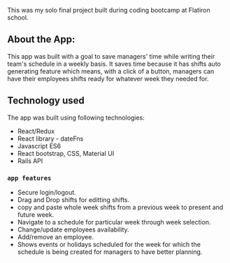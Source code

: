 


This was my solo final project built during coding bootcamp at Flatiron school.

## About the App:

This app was built with a goal to save managers' time while writing their team's schedule in a weekly basis. It saves time because it has shifts auto generating feature which means, with a click of a button, managers can have their employees shifts ready for whatever week they needed for. 

## Technology used

The app was built using following technologies:

* React/Redux
* React library - dateFns
* Javascript ES6
* React bootstrap, CSS, Material UI
* Rails API

### `app features`

* Secure login/logout.
* Drag and Drop shifts for editting shifts.
* copy and paste whole week shifts from a previous week to present and future week.
* Navigate to a schedule for particular week through week selection.
* Change/update employees availability.
* Add/remove an employee.
* Shows events or holidays scheduled for the week for which the schedule is being created for managers to have better planning.



